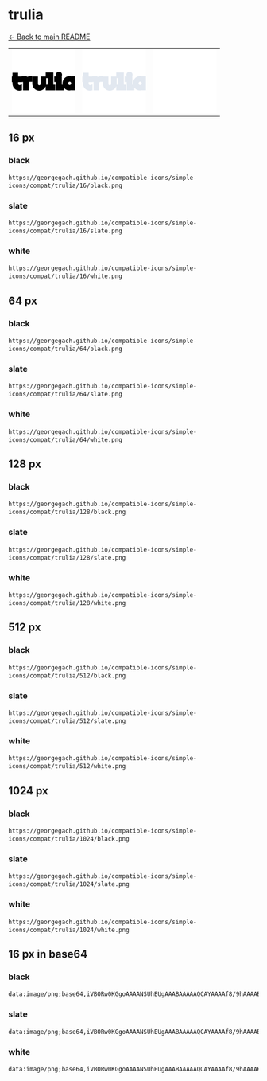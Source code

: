 # trulia

[← Back to main README](../../README.md)

<table><tr>
  <td><img src="./128/black.png" width="128" alt="trulia black icon" /></td>
  <td><img src="./128/slate.png" width="128" alt="trulia slate icon" /></td>
  <td><img src="./128/white.png" width="128" alt="trulia white icon" /></td>
</tr></table>

## 16 px

### black
```
https://georgegach.github.io/compatible-icons/simple-icons/compat/trulia/16/black.png
```

### slate
```
https://georgegach.github.io/compatible-icons/simple-icons/compat/trulia/16/slate.png
```

### white
```
https://georgegach.github.io/compatible-icons/simple-icons/compat/trulia/16/white.png
```

## 64 px

### black
```
https://georgegach.github.io/compatible-icons/simple-icons/compat/trulia/64/black.png
```

### slate
```
https://georgegach.github.io/compatible-icons/simple-icons/compat/trulia/64/slate.png
```

### white
```
https://georgegach.github.io/compatible-icons/simple-icons/compat/trulia/64/white.png
```

## 128 px

### black
```
https://georgegach.github.io/compatible-icons/simple-icons/compat/trulia/128/black.png
```

### slate
```
https://georgegach.github.io/compatible-icons/simple-icons/compat/trulia/128/slate.png
```

### white
```
https://georgegach.github.io/compatible-icons/simple-icons/compat/trulia/128/white.png
```

## 512 px

### black
```
https://georgegach.github.io/compatible-icons/simple-icons/compat/trulia/512/black.png
```

### slate
```
https://georgegach.github.io/compatible-icons/simple-icons/compat/trulia/512/slate.png
```

### white
```
https://georgegach.github.io/compatible-icons/simple-icons/compat/trulia/512/white.png
```

## 1024 px

### black
```
https://georgegach.github.io/compatible-icons/simple-icons/compat/trulia/1024/black.png
```

### slate
```
https://georgegach.github.io/compatible-icons/simple-icons/compat/trulia/1024/slate.png
```

### white
```
https://georgegach.github.io/compatible-icons/simple-icons/compat/trulia/1024/white.png
```

## 16 px in base64

### black
```
data:image/png;base64,iVBORw0KGgoAAAANSUhEUgAAABAAAAAQCAYAAAAf8/9hAAAABmJLR0QA/wD/AP+gvaeTAAAAw0lEQVQ4je3QMS+DURjF8V+RiphFNQYSibBJrO3MJ9FPYfINOjNbzUYrEiS6NZF0QII0pCmvt7qcoYupa89273PuOf/nMtPUmsc6qhj846lhGyPs4g9fkwEdNPGIFWzk0QLWcIw2FnGCTVxiH6tQ4DfJo5w/cY47XKfxNrMLdPGNcg493OAoQS28YSmEZWgf8Iwd1ENVwimGuEpDA2cJK7JikT96yv0rflBWUMEhPrAc5D4O8I4XbKVtGM899iboZppGY4OyN+xf4k5iAAAAAElFTkSuQmCC
```

### slate
```
data:image/png;base64,iVBORw0KGgoAAAANSUhEUgAAABAAAAAQCAYAAAAf8/9hAAAABmJLR0QA/wD/AP+gvaeTAAABK0lEQVQ4je3RMUuVYRjG8f91P69H9IDYoMVRQiIIl6Qv0Fw425ZrgeAo+Dmij9LS4CewJWlxEeQVTTPxIHjyvM99uTW5BQ7hb/5zLRc8+Gdq2/PFiInRYDDz667g4PTqSXTdQi1N22R9mk3TLs31j/8OHJ5cHoF/ONmOkmNcpjLdNa6nMDE9LnWrSOtpf5Z4R8bXnq43Ok2/rDVvGuF54DHBrh0GqoJRpXxBdTlSY4s/mNdIc4hHN57cAy8QNGFogW8WHwyd8EfBOXgKR0FUDMAe6RPwMooB9idJNQQ7NitKvZckZ+4r2AGtCl7YmpGYlFhLSIlnyENCmzJFttWeDd/KuqhkP3veXZqdvWzPhm9IfnfOnxF6XtKVKKNK9scu33vKV8b1Pp7+790CkWyPWbbwgBkAAAAASUVORK5CYII=
```

### white
```
data:image/png;base64,iVBORw0KGgoAAAANSUhEUgAAABAAAAAQCAYAAAAf8/9hAAAABmJLR0QA/wD/AP+gvaeTAAAA2UlEQVQ4je3Pq24UUBSF4e9ADRmFoDRcqpoQTBNSQSpAw5PA45CgaXiJGiwWDAg0yXANl2DIQDv5MUeMwNV2mX3J2iv/5lxn1qhuYDXG+PY/Q7WD61hiF8sxxqdNw4fqRXVQ7Vd3Z3+zulU9q06qJ9XH6nm1qA6rgy1s4ypeIayxwjFu4wR/cB9XcBlvJ9XWhYn2Go9wisf4jku4OAPNo88z9BqeYm0irqqXE/VedVSdzvndrL+r93P/tfpbrUc18BA/sZiv/MID/MAX7G28tsAb3NmgO9dZ9A8L5px94c0tdQAAAABJRU5ErkJggg==
```

